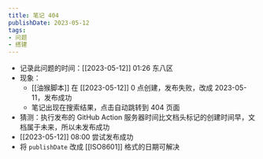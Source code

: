 ```yaml
---
title: 笔记 404
publishDate: 2023-05-12
tags:
- 问题
- 搭建
---
```


- 记录此问题的时间：[[2023-05-12]] 01:26 东八区
- 现象：
  - [[油猴脚本]] 在 [[2023-05-12]] 0 点创建，发布失败，改成 2023-05-11，发布成功
  - 笔记出现在搜索结果，点击自动跳转到 404 页面
- 猜测：执行发布的 GitHub Action 服务器时间比文档头标记的创建时间早，文档属于未来，所以未发布成功
- [[2023-05-12]] 08:00 尝试发布成功
- 将 `publishDate` 改成 [[ISO8601]] 格式的日期可解决
